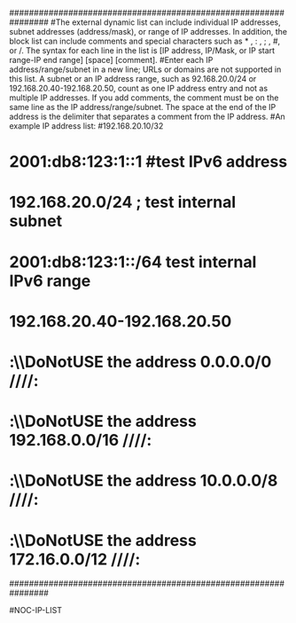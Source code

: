 ################################################################
#The external dynamic list can include individual IP addresses, subnet addresses (address/mask), or range of IP addresses. In addition, the block list can include comments and special characters such as * , : , ; , #, or /. The syntax for each line in the list is [IP address, IP/Mask, or IP start range-IP end range] [space] [comment].
#Enter each IP address/range/subnet in a new line; URLs or domains are not supported in this list. A subnet or an IP address range, such as 92.168.20.0/24 or 192.168.20.40-192.168.20.50, count as one IP address entry and not as multiple IP addresses. If you add comments, the comment must be on the same line as the IP address/range/subnet. The space at the end of the IP address is the delimiter that separates a comment from the IP address.
#An example IP address list:
#192.168.20.10/32 
#	2001:db8:123:1::1 #test IPv6 address 
#	192.168.20.0/24 ; test internal subnet 
#	2001:db8:123:1::/64 test internal IPv6 range 
#	192.168.20.40-192.168.20.50
# :\\\DoNotUSE the address 0.0.0.0/0 ////:
# :\\\DoNotUSE the address 192.168.0.0/16 ////:
# :\\\DoNotUSE the address 10.0.0.0/8 ////:
# :\\\DoNotUSE the address 172.16.0.0/12 ////:
################################################################



#NOC-IP-LIST
